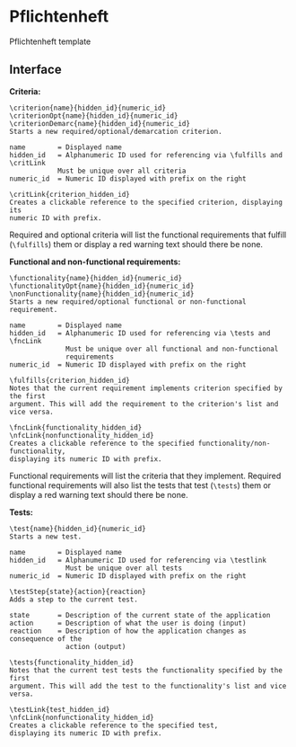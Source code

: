 # Pflichtenheft

Pflichtenheft template

## Interface

**Criteria:**
```
\criterion{name}{hidden_id}{numeric_id}
\criterionOpt{name}{hidden_id}{numeric_id}
\criterionDemarc{name}{hidden_id}{numeric_id}
Starts a new required/optional/demarcation criterion.

name        = Displayed name
hidden_id   = Alphanumeric ID used for referencing via \fulfills and \critLink
            Must be unique over all criteria
numeric_id  = Numeric ID displayed with prefix on the right

\critLink{criterion_hidden_id}
Creates a clickable reference to the specified criterion, displaying its
numeric ID with prefix.
```
Required and optional criteria will list the functional requirements that
fulfill (`\fulfills`) them or display a red warning text should there be none.

**Functional and non-functional requirements:**
```
\functionality{name}{hidden_id}{numeric_id}
\functionalityOpt{name}{hidden_id}{numeric_id}
\nonFunctionality{name}{hidden_id}{numeric_id}
Starts a new required/optional functional or non-functional requirement.

name        = Displayed name
hidden_id   = Alphanumeric ID used for referencing via \tests and \fncLink
              Must be unique over all functional and non-functional
              requirements
numeric_id  = Numeric ID displayed with prefix on the right

\fulfills{criterion_hidden_id}
Notes that the current requirement implements criterion specified by the first
argument. This will add the requirement to the criterion's list and vice versa.

\fncLink{functionality_hidden_id}
\nfcLink{nonfunctionality_hidden_id}
Creates a clickable reference to the specified functionality/non-functionality,
displaying its numeric ID with prefix.
```
Functional requirements will list the criteria that they implement.
Required functional requirements will also list the tests that test (`\tests`)
them or display a red warning text should there be none.

**Tests:**
```
\test{name}{hidden_id}{numeric_id}
Starts a new test.

name        = Displayed name
hidden_id   = Alphanumeric ID used for referencing via \testlink
              Must be unique over all tests
numeric_id  = Numeric ID displayed with prefix on the right

\testStep{state}{action}{reaction}
Adds a step to the current test.

state       = Description of the current state of the application
action      = Description of what the user is doing (input)
reaction    = Description of how the application changes as consequence of the
              action (output)

\tests{functionality_hidden_id}
Notes that the current test tests the functionality specified by the first
argument. This will add the test to the functionality's list and vice versa.

\testLink{test_hidden_id}
\nfcLink{nonfunctionality_hidden_id}
Creates a clickable reference to the specified test,
displaying its numeric ID with prefix.

```
